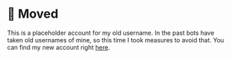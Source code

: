 # 🚚 Moved

This is a placeholder account for my old username. In the past bots have taken old usernames of mine, so this time I took measures to avoid that. You can find my new account right [here](https://github.com/loucyx).
